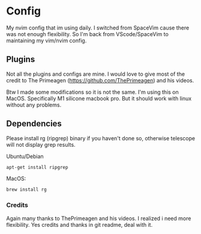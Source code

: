 # Config

My nvim config that im using daily. I switched from SpaceVim cause there was not
enough flexibility. So I'm back from VScode/SpaceVim to maintaining my vim/nvim config.

## Plugins

Not all the plugins and configs are mine. I would love to give most of the credit
to The Primeagen (https://github.com/ThePrimeagen) and his videos.

Btw I made some modifications so it is not the same. I'm using this on MacOS.
Specifically M1 silicone macbook pro. But it should work with linux without any problems.

## Dependencies

Please install rg (ripgrep) binary if you haven't done so, otherwise telescope
will not display grep results.

Ubuntu/Debian
```bash
apt-get install ripgrep
```
MacOS:
```bash
brew install rg
```

### Credits

Again many thanks to ThePrimeagen and his videos. I realized i need more flexibility.
Yes credits and thanks in git readme, deal with it.

